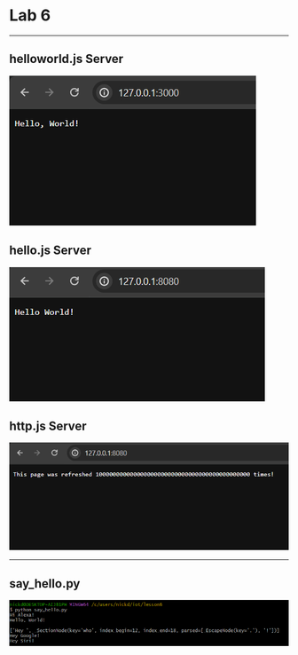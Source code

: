 # Lab 6

---

## helloworld.js Server
![image](/Images/Lab6_helloworld.png)

## hello.js Server
![image](/Images/Lab6_hello.png)

## http.js Server
![image](/Images/Lab6_http.png)

---

## say_hello.py
![image](/Images/Lab6_sayhello.png)
